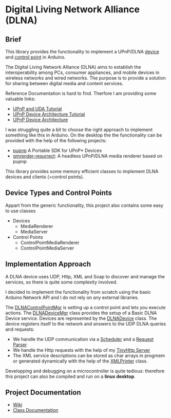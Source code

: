 ﻿# Digital Living Network Alliance (DLNA)


## Brief

This library provides the functionality to implement a UPnP/DLNA [device](https://pschatzmann.github.io/arduino-dlna/docs/html/classtiny__dlna_1_1DLNADeviceMgr.html) and [control point](https://pschatzmann.github.io/arduino-dlna/docs/html/classtiny__dlna_1_1DLNAControlPointMgr.html) in Arduino.

The Digital Living Network Alliance (DLNA) aims to establish the interoperability among PCs, consumer appliances, and mobile devices in wireless networks and wired networks. The purpose is to provide a solution for sharing between digital media and content services.

Reference Documentation is hard to find. Therfore I am providing some valuable links:

- [UPnP and UDA Tutorial](https://upnp.org/resources/documents/UPnP_UDA_tutorial_July2014.pdf)
- [UPnP Device Architecture Tutorial](
https://embeddedinn.wordpress.com/tutorials/upnp-device-architecture/)
- [UPnP Device Architecture](http://www.upnp.org/specs/arch/UPnP-arch-DeviceArchitecture-v1.1.pdf)

I was struggling quite a bit to choose the right approach to implement something like this in Arduino. 
On the desktop the the functionality can be provided with the help of the following projects:

- [pupnp](https://github.com/pupnp/pupnp) A Portable SDK for UPnP* Devices
- [gmrender-resurrect](https://github.com/hzeller/gmrender-resurrect): A headless UPnP/DLNA media renderer based on pupnp

This library provides some memory efficient classes to implement DLNA devices and clients (=control points).

## Device Types and Control Points

Appart from the generic functionality, this project also contains some easy to use classes 

- Devices
  - MediaRenderer
  - MediaServer
- Control Points
  - ControlPointMediaRenderer
  - ControlPointMediaServer


## Implementation Approach

A DLNA device uses UDP, Http, XML and Soap to discover and manage the services, so there is quite some complexity involved. 

I decided to implement the functionality from scratch using the basic Arduino Network API and I do not rely on any external libraries.

The [DLNAControlPointMgr](https://pschatzmann.github.io/arduino-dlna/docs/html/classtiny__dlna_1_1DLNAControlPointMgr.html) is setting up a control point and lets you execute actions.
The [DLNADeviceMgr](https://pschatzmann.github.io/arduino-dlna/docs/html/classtiny__dlna_1_1DLNADeviceMgr.html) class provides the setup of a Basic DLNA Device service. Devices are represented by the [DLNADevice](https://pschatzmann.github.io/arduino-dlna/docs/html/classtiny__dlna_1_1DLNADevice.html) class. The device registers itself to the network and answers to the UDP DLNA queries and requests:

- We handle the UDP communication via a [Scheduler](https://pschatzmann.github.io/arduino-dlna/docs/html/classtiny__dlna_1_1Scheduler.html) and a [Request Parser](https://pschatzmann.github.io/arduino-dlna/docs/html/classtiny__dlna_1_1DLNARequestParser.html)
- We handle the Http requests with the help of my [TinyHttp Server](https://pschatzmann.github.io/arduino-dlna/docs/html/classtiny__dlna_1_1HttpServer.html)
- The XML service descriptions can be stored as char arrays in progmem or
  generated dynamically with the help of the [XMLPrinter](https://pschatzmann.github.io/arduino-dlna/docs/html/structtiny__dlna_1_1XMLPrinter.html) class.

Developping and debugging on a microcontroller is quite tedious: therefore this project can also be compiled and run on a __linux desktop__.

## Project Documentation

- [Wiki](https://github.com/pschatzmann/arduino-dlna/wiki)
- [Class Documentation](https://pschatzmann.github.io/arduino-dlna/docs/html/annotated.html)


